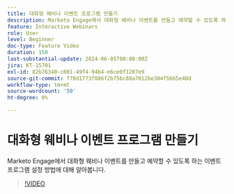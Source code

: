 ```yaml
---
title: 대화형 웨비나 이벤트 프로그램 만들기
description: Marketo Engage에서 대화형 웨비나 이벤트를 만들고 예약할 수 있도록 하는 이벤트 프로그램 설정 방법에 대해 알아봅니다.
feature: Interactive Webinars
role: User
level: Beginner
doc-type: Feature Video
duration: 150
last-substantial-update: 2024-06-05T00:00:00Z
jira: KT-15701
exl-id: 82b76340-c001-49f4-94b4-e6ce0f1207e9
source-git-commit: f70d1773f886f2b75bc88a7012be304f5665e40d
workflow-type: tm+mt
source-wordcount: '50'
ht-degree: 0%

---
```


# 대화형 웨비나 이벤트 프로그램 만들기

Marketo Engage에서 대화형 웨비나 이벤트를 만들고 예약할 수 있도록 하는 이벤트 프로그램 설정 방법에 대해 알아봅니다.

>[!VIDEO](https://video.tv.adobe.com/v/3443419/?learn=on&captions=kor)
